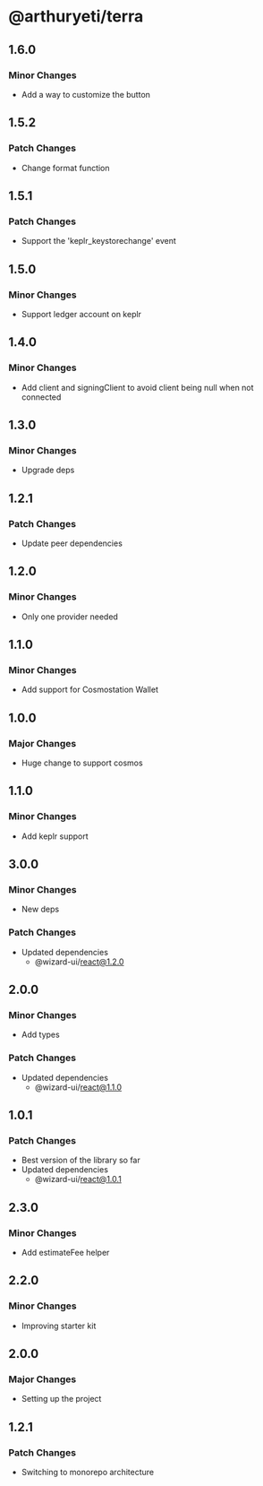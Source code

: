 # @arthuryeti/terra

## 1.6.0

### Minor Changes

- Add a way to customize the button

## 1.5.2

### Patch Changes

- Change format function

## 1.5.1

### Patch Changes

- Support the 'keplr_keystorechange' event

## 1.5.0

### Minor Changes

- Support ledger account on keplr

## 1.4.0

### Minor Changes

- Add client and signingClient to avoid client being null when not connected

## 1.3.0

### Minor Changes

- Upgrade deps

## 1.2.1

### Patch Changes

- Update peer dependencies

## 1.2.0

### Minor Changes

- Only one provider needed

## 1.1.0

### Minor Changes

- Add support for Cosmostation Wallet

## 1.0.0

### Major Changes

- Huge change to support cosmos

## 1.1.0

### Minor Changes

- Add keplr support

## 3.0.0

### Minor Changes

- New deps

### Patch Changes

- Updated dependencies
  - @wizard-ui/react@1.2.0

## 2.0.0

### Minor Changes

- Add types

### Patch Changes

- Updated dependencies
  - @wizard-ui/react@1.1.0

## 1.0.1

### Patch Changes

- Best version of the library so far
- Updated dependencies
  - @wizard-ui/react@1.0.1

## 2.3.0

### Minor Changes

- Add estimateFee helper

## 2.2.0

### Minor Changes

- Improving starter kit

## 2.0.0

### Major Changes

- Setting up the project

## 1.2.1

### Patch Changes

- Switching to monorepo architecture
